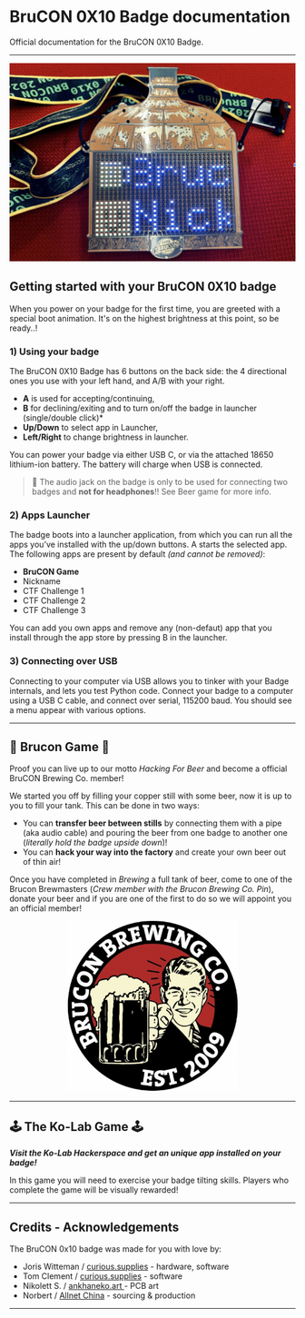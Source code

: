 # BruCON 0X10 Badge documentation
Official documentation for the BruCON 0X10 Badge. 
***

<p align="center">
<img src="https://github.com/Brucon0X10/Badge/blob/main/Images/Brucon0X10_1.png" alt="Badge Image" width="600"/>
</p>


## Getting started with your BruCON 0X10 badge
When you power on your badge for the first time, you are greeted with a special boot animation. It's on the highest brightness at this point, so be ready..!

### 1) Using your badge

The BruCON 0X10 Badge has 6 buttons on the back side: the 4 directional ones you use with your left hand, and A/B with your right. 

* **A** is used for accepting/continuing,
* **B** for declining/exiting and to turn on/off the badge in launcher (single/double click)*
* **Up/Down** to select app in Launcher,
* **Left/Right** to change brightness in launcher.

You can power your badge via either USB C, or via the attached 18650 lithium-ion battery. 
The battery will charge when USB is connected. 


> :no_entry_sign: The audio jack on the badge is only to be used for connecting two badges and **not for headphones**!! See Beer game for more info. 

### 2) Apps Launcher 
The badge boots into a launcher application, from which you can run all the apps you’ve installed with the up/down buttons. A starts the selected app. The following apps are present by default _(and cannot be removed)_:

* **BruCON Game**
* Nickname
* CTF Challenge 1
* CTF Challenge 2
* CTF Challenge 3

You can add you own apps and remove any (non-defaut) app that you install through the app store by pressing B in the launcher.

### 3) Connecting over USB
Connecting to your computer via USB allows you to tinker with your Badge internals, and lets you test Python code. Connect your badge to a computer using a USB C cable, and connect over serial, 115200 baud. You should see a menu appear with various options.
***

## :beer: Brucon Game :beer: 
Proof you can live up to our motto _Hacking For Beer_ and become a official BruCON Brewing Co. member!

We started you off by filling your copper still with some beer, now it is up to you to fill your tank. This can be done in two ways:

* You can **transfer beer between stills** by connecting them with a pipe (aka audio cable) and pouring the beer from one badge to another one (_literally hold the badge upside down_)!
* You can **hack your way into the factory** and create your own beer out of thin air!

Once you have completed in _Brewing_ a full tank of beer, come to one of the Brucon Brewmasters (_Crew member with the Brucon Brewing Co. Pin_), donate your beer and if you are one of the first to do so we will appoint you an official member!

<p align="center">
<img src="https://github.com/Brucon0X10/Badge/blob/main/Images/BruconBeerCo.png" alt="Brewing Co Image" width="300"/>
</p>

***
## :joystick: The Ko-Lab Game :joystick:
**_Visit the Ko-Lab Hackerspace and get an unique app installed on your badge!_**

In this game you will need to exercise your badge tilting skills. Players who complete the game will be visually rewarded!

***

## Credits - Acknowledgements
The BruCON 0x10 badge was made for you with love by:

- Joris Witteman / [curious.supplies](curious.supplies) - hardware, software
- Tom Clement / [curious.supplies](curious.supplies) - software 
- Nikolett S. / [ankhaneko.art ](ankhaneko.art)- PCB art
- Norbert / [Allnet China](https://allnetchina.cn/) - sourcing & production

***
